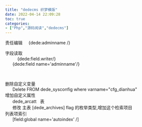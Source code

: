 ```yaml
---
title: "dedecms 织梦模版"
date: 2022-04-14 22:09:28
toc: true
categories:
- ["Php","源码阅读","dedecms"]
---
```


责任编辑     {dede:adminname /}

字段读取<br />          {dede:field.writer/}<br />      {dede:field name='adminname'/} 


      

删除自定义变量<br />      Delete FROM dede_sysconfig where varname="cfg_dianhua" <br />增加自定义属性<br />      dede_arcatt   表 <br />      修改 主表 [dede_archives] flag 的枚举类型,增加这个检索项目 <br />列表项索引<br />      [field:global name='autoindex' /]

